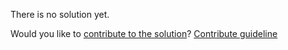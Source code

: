 
There is no solution yet.

Would you like to [contribute to the solution](https://github.com/BFEdev/BFE.dev-solutions/blob/main/question/explain-the-concept-of-promise-to-a-5-year-old_en.md)? [Contribute guideline](https://github.com/BFEdev/BFE.dev-solutions#how-to-contribute)
